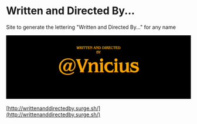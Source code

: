 # Written and Directed By...

Site to generate the lettering "Written and Directed By..." for any name

![example image](./src/images/example.jpeg)

[http://writtenanddirectedby.surge.sh/](http://writtenanddirectedby.surge.sh/)
